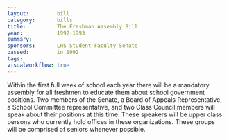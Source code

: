 ```yaml
---  
layout:         bill
category:       bills
title:          The Freshman Assembly Bill
year:           1992-1993
summary:        
sponsors:       LHS Student-Faculty Senate
passed:         in 1992
tags:           
visualworkflow: true
---
```


Within the first full week of school each year there will be a mandatory assembly for all freshmen to educate them about school government positions. Two members of the Senate, a Board of Appeals Representative, a School Committee representative, and two Class Council members will speak about their positions at this time. These speakers will be upper class persons who currently hold offices in these organizations. These groups will be comprised of seniors whenever possible. 
